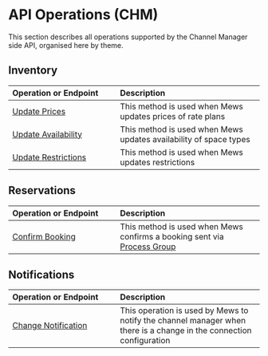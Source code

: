# API Operations (CHM)

This section describes all operations supported by the Channel Manager side API, organised here by theme.

## Inventory

| <div style="width:200px">Operation or Endpoint</div> | Description |
| :-- | :-- |
| [Update Prices](inventory.md#update-prices) | This method is used when Mews updates prices of rate plans |
| [Update Availability](inventory.md#update-availability) | This method is used when Mews updates availability of space types |
| [Update Restrictions](inventory.md#update-restrictions) | This method is used when Mews updates restrictions |

## Reservations

| <div style="width:200px">Operation or Endpoint</div> | Description |
| :-- | :-- |
| [Confirm Booking](reservations.md#confirm-booking) | This method is used when Mews confirms a booking sent via [Process Group](../mews-operations/reservations.md#process-group) |

## Notifications

| <div style="width:200px">Operation or Endpoint</div> | Description |
| :-- | :-- |
| [Change Notification](notifications.md#change-notification) | This operation is used by Mews to notify the channel manager when there is a change in the connection configuration |
